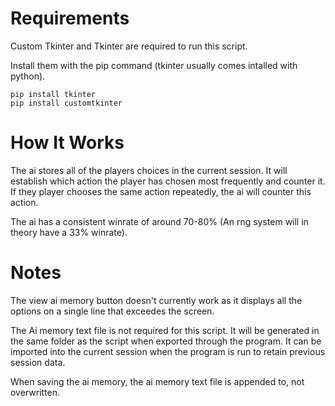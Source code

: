 # Requirements

Custom Tkinter and Tkinter are required to run this script.

Install them with the pip command (tkinter usually comes intalled with python).
```
pip install tkinter
pip install customtkinter
```

# How It Works

The ai stores all of the players choices in the current session. It will establish which action the player has chosen most frequently and counter it. If they player chooses the same action repeatedly, the ai will counter this action.

The ai has a consistent winrate of around 70-80% (An rng system will in theory have a 33% winrate).

# Notes

The view ai memory button doesn't currently work as it displays all the options on a single line that exceedes the screen.

The Ai memory text file is not required for this script. It will be generated in the same folder as the script when exported through the program. It can be imported into the current session when the program is run to retain previous session data.

When saving the ai memory, the ai memory text file is appended to, not overwritten.
